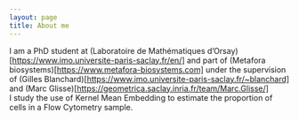 ```yaml
---
layout: page
title: About me
---
```


I am a PhD student at (Laboratoire de Mathématiques d’Orsay)[https://www.imo.universite-paris-saclay.fr/en/] and part of (Metafora biosystems)[https://www.metafora-biosystems.com] under the supervision of (Gilles Blanchard)[https://www.imo.universite-paris-saclay.fr/~blanchard] and (Marc Glisse)[https://geometrica.saclay.inria.fr/team/Marc.Glisse/]  
I study the use of Kernel Mean Embedding to estimate the proportion of cells in a Flow Cytometry sample.
